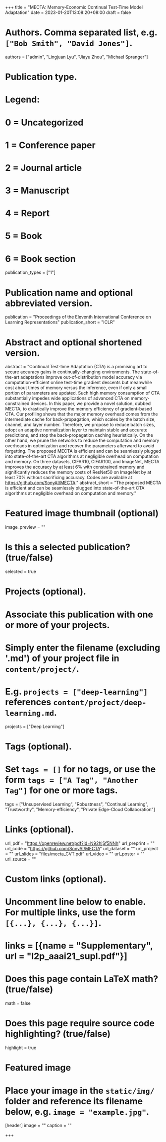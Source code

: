 +++
title = "MECTA: Memory-Economic Continual Test-Time Model Adaptation"
date = 2023-01-20T13:08:20+08:00
draft = false

# Authors. Comma separated list, e.g. `["Bob Smith", "David Jones"]`.
authors = ["admin", "Lingjuan Lyu", "Jiayu Zhou", "Michael Spranger"]

# Publication type.
# Legend:
# 0 = Uncategorized
# 1 = Conference paper
# 2 = Journal article
# 3 = Manuscript
# 4 = Report
# 5 = Book
# 6 = Book section
publication_types = ["1"]

# Publication name and optional abbreviated version.
publication = "Proceedings of the Eleventh International Conference on Learning Representations"
publication_short = "ICLR"

# Abstract and optional shortened version.
abstract = "Continual Test-time Adaptation (CTA) is a promising art to secure accuracy gains in continually-changing environments. The state-of-the-art adaptations improve out-of-distribution model accuracy via computation-efficient online test-time gradient descents but meanwhile cost about times of memory versus the inference, even if only a small portion of parameters are updated. Such high memory consumption of CTA substantially impedes wide applications of advanced CTA on memory-constrained devices. In this paper, we provide a novel solution, dubbed MECTA, to drastically improve the memory efficiency of gradient-based CTA. Our profiling shows that the major memory overhead comes from the intermediate cache for back-propagation, which scales by the batch size, channel, and layer number. Therefore, we propose to reduce batch sizes, adopt an adaptive normalization layer to maintain stable and accurate predictions, and stop the back-propagation caching heuristically. On the other hand, we prune the networks to reduce the computation and memory overheads in optimization and recover the parameters afterward to avoid forgetting. The proposed MECTA is efficient and can be seamlessly plugged into state-of-the-art CTA algorithms at negligible overhead on computation and memory. On three datasets, CIFAR10, CIFAR100, and ImageNet, MECTA improves the accuracy by at least 6% with constrained memory and significantly reduces the memory costs of ResNet50 on ImageNet by at least 70% without sacrificing accuracy. Codes are available at https://github.com/SonyAI/MECTA."
abstract_short = "The proposed MECTA is efficient and can be seamlessly plugged into state-of-the-art CTA algorithms at negligible overhead on computation and memory."

# Featured image thumbnail (optional)
image_preview = ""

# Is this a selected publication? (true/false)
selected = true

# Projects (optional).
#   Associate this publication with one or more of your projects.
#   Simply enter the filename (excluding '.md') of your project file in `content/project/`.
#   E.g. `projects = ["deep-learning"]` references `content/project/deep-learning.md`.
projects = ["Deep Learning"]

# Tags (optional).
#   Set `tags = []` for no tags, or use the form `tags = ["A Tag", "Another Tag"]` for one or more tags.
tags = ["Unsupervised Learning", "Robustness", "Continual Learning", "Trustworthy", "Memory-efficiency", "Private Edge-Cloud Collaboration"]

# Links (optional).
url_pdf = "https://openreview.net/pdf?id=N92hjSf5NNh"
url_preprint = ""
url_code = "https://github.com/SonyAI/MECTA"
url_dataset = ""
url_project = ""
url_slides = "files/mecta_CVT.pdf"
url_video = ""
url_poster = ""
url_source = ""

# Custom links (optional).
#   Uncomment line below to enable. For multiple links, use the form `[{...}, {...}, {...}]`.
# links = [{name = "Supplementary", url = "l2p_aaai21_supl.pdf"}]

# Does this page contain LaTeX math? (true/false)
math = false

# Does this page require source code highlighting? (true/false)
highlight = true

# Featured image
# Place your image in the `static/img/` folder and reference its filename below, e.g. `image = "example.jpg"`.
[header]
image = ""
caption = ""

+++
